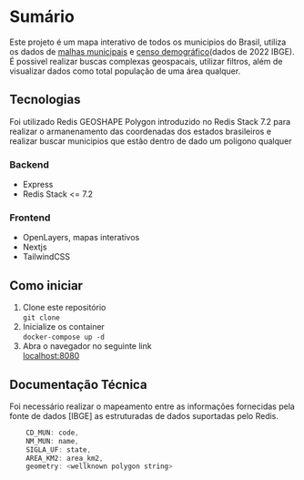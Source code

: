# Sumário

Este projeto é um mapa interativo de todos os municipios do Brasil, utiliza os dados de [malhas municipais](https://www.ibge.gov.br/geociencias/organizacao-do-territorio/malhas-territoriais/) e [censo demográfico](https://www.ibge.gov.br/estatisticas/sociais/trabalho/22827-censo-demografico-2022.html)(dados de 2022 IBGE). É possivel realizar buscas complexas geospacais, utilizar filtros, além de visualizar dados como total população de uma área qualquer.

## Tecnologias

Foi utilizado Redis GEOSHAPE Polygon introduzido no Redis Stack 7.2 para realizar o armanenamento das coordenadas dos estados brasileiros e realizar buscar municipios que estão dentro de dado um poligono qualquer

### Backend

- Express
- Redis Stack <= 7.2

### Frontend

- OpenLayers, mapas interativos
- Nextjs
- TailwindCSS

## Como iniciar

1. Clone este repositório  
   `git clone `
2. Inicialize os container  
   `docker-compose up -d`
3. Abra o navegador no seguinte link  
   [localhost:8080](http://localhost:8080)

## Documentação Técnica

Foi necessário realizar o mapeamento entre as informações fornecidas pela fonte de dados [IBGE] as estruturadas de dados suportadas pelo Redis.

```js
    CD_MUN: code,
    NM_MUN: name,
    SIGLA_UF: state,
    AREA_KM2: area_km2,
    geometry: <wellknown polygon string>
```
